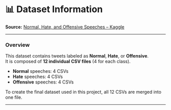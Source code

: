 # 📊 Dataset Information

**Source:** [Normal, Hate, and Offensive Speeches – Kaggle](https://www.kaggle.com/datasets/subhajournal/normal-hate-and-offensive-speeches)

---

### Overview
This dataset contains tweets labeled as **Normal**, **Hate**, or **Offensive**.  
It is composed of **12 individual CSV files** (4 for each class).

- **Normal** speeches: 4 CSVs  
- **Hate** speeches: 4 CSVs  
- **Offensive** speeches: 4 CSVs  

To create the final dataset used in this project, all 12 CSVs are merged into one file.

---




